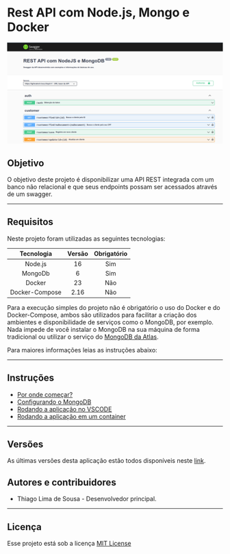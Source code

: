 # Rest API com Node.js, Mongo e Docker

![Imagem exemplo do Swagger](./docs/images/swagger.png)

## Objetivo

O objetivo deste projeto é disponibilizar uma API REST integrada com um banco não relacional e que seus endpoints possam ser acessados através de um swagger.

---

## Requisitos

Neste projeto foram utilizadas as seguintes tecnologias:

|Tecnologia       |Versão|Obrigatório|
|:---------------:|:----:|:---------:|
|Node.js          |16    |Sim        |
|MongoDb          |6     |Sim        |
|Docker           |23    |Não        |
|Docker-Compose   |2.16  |Não        |

Para a execução simples do projeto não é obrigatório o uso do Docker e do Docker-Compose, ambos são utilizados para facilitar a criação dos ambientes e disponibilidade de serviços como o MongoDB, por exemplo. Nada impede de você instalar o MongoDB na sua máquina de forma tradicional ou utilizar o serviço do [MongoDB da Atlas](https://www.mongodb.com/cloud/atlas/register).

Para maiores informações leias as instruções abaixo:

---

## Instruções

* [Por onde começar?](./docs/tutorials/01-where-to-start.md)
* [Configurando o MongoDB](./docs/tutorials/02-config-mongodb.md)
* [Rodando a aplicação no VSCODE](./docs/tutorials/03-running-app-vscode.md)
* [Rodando a aplicação em um container](./docs/tutorials/04-running-app-container.md)

---

## Versões

As últimas versões desta aplicação estão todos disponíveis neste [link](https://github.com/tglima/restapi-express-mongodb/releases).


## Autores e contribuidores

* Thiago Lima de Sousa - Desenvolvedor principal.

---

## Licença

Esse projeto está sob a licença [MIT License](LICENSE)

